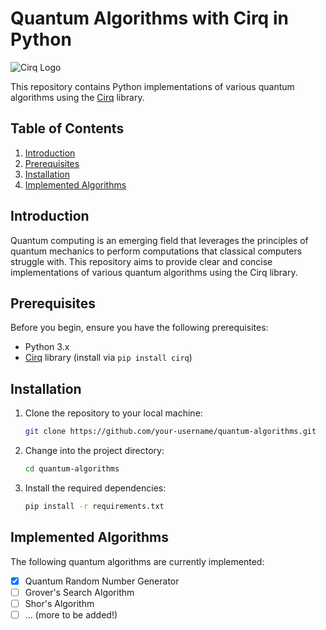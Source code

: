 # Quantum Algorithms with Cirq in Python

![Cirq Logo](https://raw.githubusercontent.com/quantumlib/Cirq/main/docs/images/Cirq_logo_color.png)

This repository contains Python implementations of various quantum algorithms using the [Cirq](https://quantumai.google/cirq) library.

## Table of Contents

1. [Introduction](#introduction)
2. [Prerequisites](#prerequisites)
3. [Installation](#installation)
4. [Implemented Algorithms](#implemented-algorithms)

## Introduction

Quantum computing is an emerging field that leverages the principles of quantum mechanics to perform computations that classical computers struggle with. This repository aims to provide clear and concise implementations of various quantum algorithms using the Cirq library.

## Prerequisites

Before you begin, ensure you have the following prerequisites:

- Python 3.x
- [Cirq](https://quantumai.google/cirq) library (install via `pip install cirq`)

## Installation

1. Clone the repository to your local machine:

   ```bash
   git clone https://github.com/your-username/quantum-algorithms.git
   ```

2. Change into the project directory:

   ```bash
   cd quantum-algorithms
   ```

3. Install the required dependencies:

   ```bash
   pip install -r requirements.txt
   ```

## Implemented Algorithms

The following quantum algorithms are currently implemented:

- [X] Quantum Random Number Generator
- [ ] Grover's Search Algorithm
- [ ] Shor's Algorithm
- [ ] ... (more to be added!)
